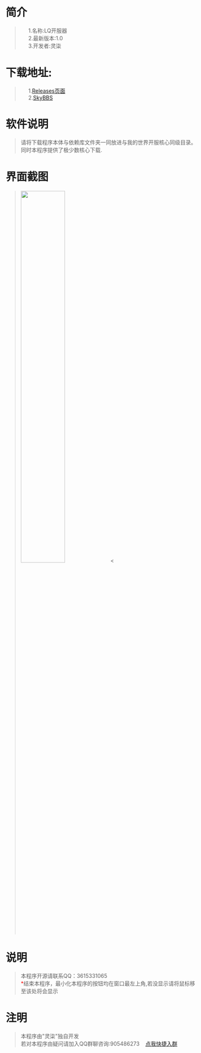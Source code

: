 简介
======
>&nbsp;&nbsp;&nbsp;&nbsp;&nbsp;1.名称:LQ开服器  
&nbsp;&nbsp;&nbsp;&nbsp;&nbsp;2.最新版本:1.0  
&nbsp;&nbsp;&nbsp;&nbsp;&nbsp;3.开发者:灵柒  

下载地址:  
======
>&nbsp;&nbsp;&nbsp;&nbsp;&nbsp;1.[Releases页面](https://github.com/cnxyya/Minercaft-Server-Start-app-LQ/releases)  
&nbsp;&nbsp;&nbsp;&nbsp;&nbsp;2.[SkyBBS](http://bbs.talk4fun.net/threads/%E6%88%91%E7%9A%84%E4%B8%96%E7%95%8C%E5%BC%80%E6%9C%8D%E5%99%A8-%E5%82%BB%E7%93%9C%E5%BC%8F%E5%BC%80%E6%9C%8D-java%E7%BC%96%E5%86%99-lq%E5%BC%80%E6%9C%8D%E5%99%A8.6/)  

软件说明  
=======
>请将下载程序本体与依赖库文件夹一同放进与我的世界开服核心同级目录。同时本程序提供了极少数核心下载.  

界面截图  
=======
><img src="https://z3.ax1x.com/2021/07/07/RbsMpd.png" width="50%">  <

说明  
=======
>本程序开源请联系QQ：3615331065  
<font color=#FF0000>*</font>结束本程序，最小化本程序的按钮均在窗口最左上角,若没显示请将鼠标移至该处将会显示  

注明  
=======
>本程序由"灵柒"独自开发  
若对本程序由疑问请加入QQ群聊咨询:905486273&nbsp;&nbsp;&nbsp;&nbsp;[点我快捷入群](https://jq.qq.com/?_wv=1027&k=4RTywjjp)  
